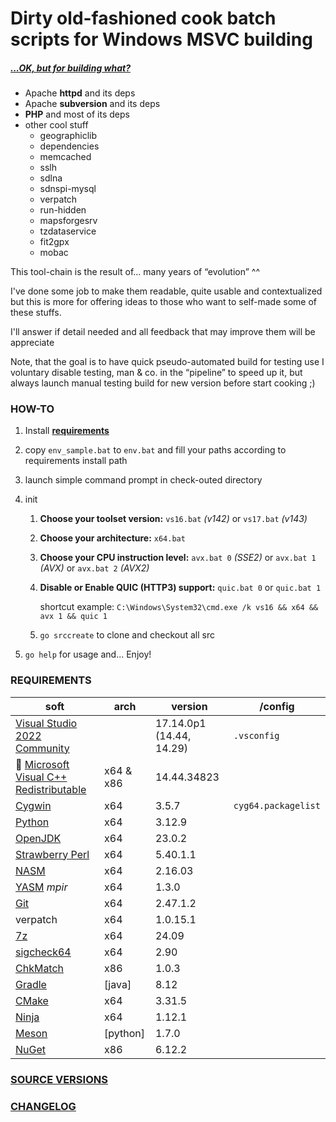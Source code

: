 # Dirty old-fashioned cook batch scripts for Windows MSVC building

##### *[...OK, but for building what?](./SRC_VERSION.md)*

- Apache **httpd** and its deps
- Apache **subversion** and its deps
- **PHP** and most of its deps
- other cool stuff
  - geographiclib
  - dependencies
  - memcached
  - sslh
  - sdlna
  - sdnspi-mysql
  - verpatch
  - run-hidden
  - mapsforgesrv
  - tzdataservice
  - fit2gpx
  - mobac

This tool-chain is the result of... many years of “evolution” ^^

I've done some job to make them readable, quite usable and contextualized but this is more for offering ideas to those who want to self-made some of these stuffs.

I'll answer if detail needed and all feedback that may improve them will be appreciate

Note, that the goal is to have quick pseudo-automated build for testing use I voluntary disable testing, man & co. in the “pipeline” to speed up it, but always launch manual testing build for new version before start cooking ;)

### HOW-TO

1. Install **[requirements](#requirements)**

2. copy `env_sample.bat` to `env.bat` and fill your paths according to requirements install path

3. launch simple command prompt in check-outed directory

4. init
   1. **Choose your toolset version:** `vs16.bat` _(v142)_ or `vs17.bat` _(v143)_

   2. **Choose your architecture:** `x64.bat`

   3. **Choose your CPU instruction level:** `avx.bat 0` _(SSE2)_ or `avx.bat 1` _(AVX)_ or `avx.bat 2` _(AVX2)_

   3. **Disable or Enable QUIC (HTTP3) support:** `quic.bat 0` or `quic.bat 1` 

      shortcut example: `C:\Windows\System32\cmd.exe /k vs16 && x64 && avx 1 && quic 1`

   4. `go srccreate` to clone and checkout all src
   
5. `go help` for usage and... Enjoy!

### REQUIREMENTS

| soft                                                         | arch | version    | /config             |
| ------------------------------------------------------------ | ---- | -------------- | ------------------- |
| [Visual Studio 2022 Community](https://visualstudio.microsoft.com/fr/thank-you-downloading-visual-studio/?sku=Community&rel=16) |      | 17.14.0p1 (14.44, 14.29) | `.vsconfig`         |
| :bookmark: [Microsoft Visual C++ Redistributable](https://learn.microsoft.com/en-us/cpp/windows/latest-supported-vc-redist?view=msvc-170) | x64 & x86 | 14.44.34823 |  |
| [Cygwin](https://cygwin.com/install.html)                    | x64  | 3.5.7 | `cyg64.packagelist` |
| [Python](https://www.python.org/downloads/)                  | x64  | 3.12.9 |                     |
| [OpenJDK](https://jdk.java.net/23/)                | x64  | 23.0.2 |                     |
| [Strawberry Perl](https://github.com/StrawberryPerl/Perl-Dist-Strawberry/releases) | x64  | 5.40.1.1 |                     |
| [NASM](https://www.nasm.us/pub/nasm/releasebuilds/?C=M;O=D) | x64  | 2.16.03 |                     |
| [YASM](https://yasm.tortall.net/Download.html) _mpir_ | x64 | 1.3.0 | |
| [Git](https://git-scm.com/download/win)                      | x64  | 2.47.1.2 |                     |
| verpatch                                                     | x64  | 1.0.15.1       |                     |
| [7z](https://www.7-zip.org/download.html)                    | x64  | 24.09 |                     |
| [sigcheck64](https://docs.microsoft.com/en-us/sysinternals/downloads/sigcheck) | x64  | 2.90       |                     |
| [ChkMatch](https://web.archive.org/web/20210205095232/https://www.debuginfo.com/tools/chkmatch.html) | x86 | 1.0.3          |                     |
| [Gradle](https://services.gradle.org/distributions/) | [java] | 8.12 | |
| [CMake](https://cmake.org/download/) | x64 | 3.31.5 | |
| [Ninja](https://github.com/ninja-build/ninja/releases) | x64 | 1.12.1 | |
| [Meson](https://github.com/mesonbuild/meson/releases) | [python] | 1.7.0 | |
| [NuGet](https://www.nuget.org/downloads) | x86 | 6.12.2 | |

### [SOURCE VERSIONS](./SRC_VERSION.md)
### [CHANGELOG](./changelog.md)
